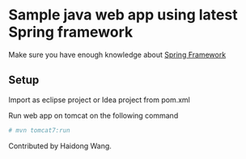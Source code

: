 # Sample java web app using latest Spring framework

Make sure you have enough knowledge about [Spring Framework](http://spring.io/)

## Setup

Import as eclipse project or Idea project from pom.xml

Run web app on tomcat on the following command

``` bash
# mvn tomcat7:run
```

Contributed by Haidong Wang.
